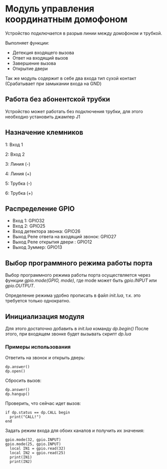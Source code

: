 # Модуль управления координатным домофоном
Устройство подключается в разрыв линии между домофоном и трубкой.

Выполняет функции:
* Детекция входящего вызова
* Ответ на входящий вызов
* Завершение вызова
* Открытие двери

Так же модуль содержит в себе два входа тип сухой контакт (Срабатывает при замыкании входа на GND)

## Работа без абонентской трубки
Устройство может работать без подключения трубки, для этого необходио установить джампер J1

## Назначение клемников
1: Вход 1

2: Вход 2

3: Линия (-)

4: Линия (+)

5: Трубка (-)

6: Трубка (+)

## Распределение GPIO
* Вход 1: GPIO32
* Вход 2: GPIO25
* Вход детектора звонка: GPIO26
* Выход Реле ответа на входящий звонок: GPIO27
* Выход Реле открытия двери : GPIO12
* Выход Зуммер: GPIO13

## Выбор программного режима работы порта
Выбор программного режима работы порта осуществляется через функции *gpio.mode(GPIO, mode)*, где mode может быть *gpio.INPUT* или *gpio.OUTPUT*.

Определение режима удобно прописать в файл *init.lua*, т.к. это требуется только однократно.

## Инициализация модуля
Для этого достаточно добавить в *init.lua* команду *dp.begin()*
После этого, при входящем звонке будет вызывать скрипт *dp.lua*

### Примеры использования
Ответить на звонок и открыть дверь:
```
dp.answer()
dp.open()
```

Сбросить вызов:
```
dp.answer()
dp.hangup()
```

Проверить, что сейчас идет вызов:
```
if dp.status == dp.CALL begin
  print("CALL!")
end
```

Задать режим входа для обоих каналов и получить их значения:
```
gpio.mode(32, gpio.INPUT)
gpio.mode(25, gpio.INPUT)
  local IN1 = gpio.read(32)
  local IN2 = gpio.read(25)
  print(IN1)
  print(IN2)
```






